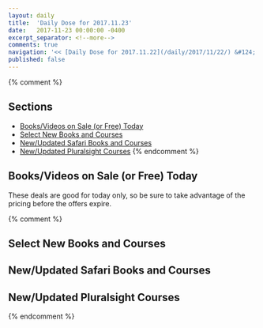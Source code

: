 ```yaml
---
layout: daily
title:  'Daily Dose for 2017.11.23'
date:   2017-11-23 00:00:00 -0400
excerpt_separator: <!--more-->
comments: true
navigation: '<< [Daily Dose for 2017.11.22](/daily/2017/11/22/) &#124; [Nov 2017](/daily/2017/11/) &#124; [2017](/daily/2017/) &#124; Daily Dose for 2017.11.24 >>'
published: false
---
```

{% comment %}
## Sections
* [Books/Videos on Sale (or Free) Today](#sale)
* [Select New Books and Courses](#select)
* [New/Updated Safari Books and Courses](#safari-new)
* [New/Updated Pluralsight Courses](#pluralsight-new)
{% endcomment %}

## <a name="sale"></a>Books/Videos on Sale (or Free) Today ##
These deals are good for today only, so be sure to take advantage of the pricing before the offers expire.

{% comment %}
## <a name="select"></a>Select New Books and Courses ##

## <a name="safari-new"></a>New/Updated Safari Books and Courses ## 

## <a name="pluralsight-new"></a>New/Updated Pluralsight Courses ## 
{% endcomment %}

